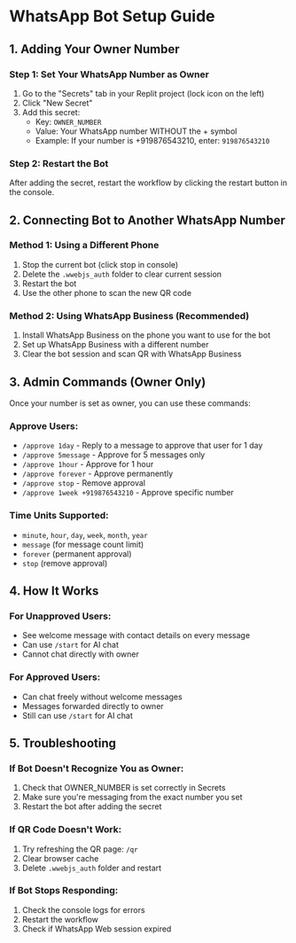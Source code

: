 # WhatsApp Bot Setup Guide

## 1. Adding Your Owner Number

### Step 1: Set Your WhatsApp Number as Owner
1. Go to the "Secrets" tab in your Replit project (lock icon on the left)
2. Click "New Secret" 
3. Add this secret:
   - Key: `OWNER_NUMBER`
   - Value: Your WhatsApp number WITHOUT the + symbol
   - Example: If your number is +919876543210, enter: `919876543210`

### Step 2: Restart the Bot
After adding the secret, restart the workflow by clicking the restart button in the console.

## 2. Connecting Bot to Another WhatsApp Number

### Method 1: Using a Different Phone
1. Stop the current bot (click stop in console)
2. Delete the `.wwebjs_auth` folder to clear current session
3. Restart the bot
4. Use the other phone to scan the new QR code

### Method 2: Using WhatsApp Business (Recommended)
1. Install WhatsApp Business on the phone you want to use for the bot
2. Set up WhatsApp Business with a different number
3. Clear the bot session and scan QR with WhatsApp Business

## 3. Admin Commands (Owner Only)

Once your number is set as owner, you can use these commands:

### Approve Users:
- `/approve 1day` - Reply to a message to approve that user for 1 day
- `/approve 5message` - Approve for 5 messages only
- `/approve 1hour` - Approve for 1 hour
- `/approve forever` - Approve permanently
- `/approve stop` - Remove approval
- `/approve 1week +919876543210` - Approve specific number

### Time Units Supported:
- `minute`, `hour`, `day`, `week`, `month`, `year`
- `message` (for message count limit)
- `forever` (permanent approval)
- `stop` (remove approval)

## 4. How It Works

### For Unapproved Users:
- See welcome message with contact details on every message
- Can use `/start` for AI chat
- Cannot chat directly with owner

### For Approved Users:
- Can chat freely without welcome messages
- Messages forwarded directly to owner
- Still can use `/start` for AI chat

## 5. Troubleshooting

### If Bot Doesn't Recognize You as Owner:
1. Check that OWNER_NUMBER is set correctly in Secrets
2. Make sure you're messaging from the exact number you set
3. Restart the bot after adding the secret

### If QR Code Doesn't Work:
1. Try refreshing the QR page: `/qr`
2. Clear browser cache
3. Delete `.wwebjs_auth` folder and restart

### If Bot Stops Responding:
1. Check the console logs for errors
2. Restart the workflow
3. Check if WhatsApp Web session expired